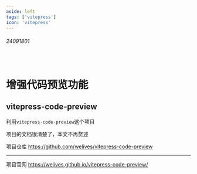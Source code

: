 ```yaml
---
aside: left
tags: ['vitepress']
icon: 'vitepress'
---
```

 
###### 24091801
 
<br/>

# 增强代码预览功能

## vitepress-code-preview

利用`vitepress-code-preview`这个项目  

项目的文档很清楚了，本文不再赘述  

<Badge type='info'>项目仓库</Badge> https://github.com/welives/vitepress-code-preview   

---

<Badge type='info'>项目官网</Badge> https://welives.github.io/vitepress-code-preview/  


